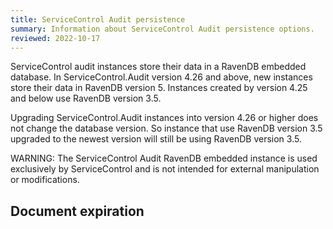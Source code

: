 ```yaml
---
title: ServiceControl Audit persistence
summary: Information about ServiceControl Audit persistence options.
reviewed: 2022-10-17
---
```


ServiceControl audit instances store their data in a RavenDB embedded database. In ServiceControl.Audit version 4.26 and above, new instances store their data in RavenDB version 5. Instances created by version 4.25 and below use RavenDB version 3.5.

Upgrading ServiceControl.Audit instances into version 4.26 or higher does not change the database version. So instance that use RavenDB version 3.5 upgraded to the newest version will still be using RavenDB version 3.5.

WARNING: The ServiceControl Audit RavenDB embedded instance is used exclusively by ServiceControl and is not intended for external manipulation or modifications.

## Document expiration

